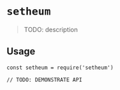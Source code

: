 # `setheum`

> TODO: description

## Usage

```
const setheum = require('setheum')

// TODO: DEMONSTRATE API
```
